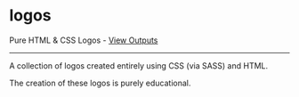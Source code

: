 # logos
Pure HTML &amp; CSS Logos - [View Outputs](http://yakoup46.github.io/logos/)

---

A collection of logos created entirely using CSS (via SASS) and HTML.

The creation of these logos is purely educational.
